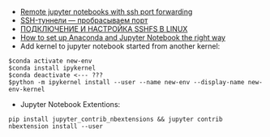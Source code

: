 - [Remote jupyter notebooks with ssh port forwarding](https://thedatafrog.com/en/articles/remote-jupyter-notebooks/)    
- [SSH-туннели — пробрасываем порт](https://habr.com/ru/post/81607/)    
- [ПОДКЛЮЧЕНИЕ И НАСТРОЙКА SSHFS В LINUX](https://losst.ru/podklyuchenie-i-nastrojka-sshfs-v-linux)
- [How to set up Anaconda and Jupyter Notebook the right way](https://towardsdatascience.com/how-to-set-up-anaconda-and-jupyter-notebook-the-right-way-de3b7623ea4a)
- Add kernel to jupyter notebook started from another kernel: 

```
$conda activate new-env
$conda install ipykernel
$conda deactivate <--- ???
$python -m ipykernel install --user --name new-env --display-name new-env-kernel
```
- Jupyter Notebook Extentions:
```
pip install jupyter_contrib_nbextensions && jupyter contrib nbextension install --user
```
